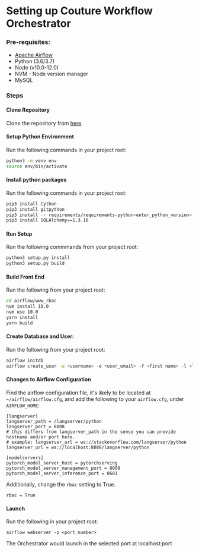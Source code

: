 # Setting up Couture Workflow Orchestrator

### Pre-requisites:
- [Apache Airflow](https://airflow.apache.org/)
- Python (3.6/3.7)
- Node (v10.0-12.0)
- NVM - Node version manager
- MySQL

### Steps

#### Clone Repository
Clone the repository from [here](https://github.com/coutureai/RaWorkflowOrchestrator)

#### Setup Python Environment
Run the following commands in your project root:
```bash
python3 -m venv env
source env/bin/activate
```

#### Install python packages
Run the following commands in your project root:
```bash
pip3 install Cython
pip3 install gitpython
pip3 install -r requirements/requirements-python<enter_python_version>.txt
pip3 install SQLAlchemy==1.3.16 
```

#### Run Setup
Run the following commmands from your project root:
```bash
python3 setup.py install
python3 setup.py build
```

#### Build Front End
Run the following from your project root:
```bash
cd airflow/www_rbac
nvm install 10.0
nvm use 10.0
yarn install
yarn build
```

#### Create Database and User:
Run the following from your project root:
```bash
airflow initdb
airflow create_user -u <username> -e <user_email> -f <first name> -l <last_name> -p <password> -r Admin
```

#### Changes to Airflow Configuration
Find the airflow configuration file, it's likely to be located at ```~/airflow/airflow.cfg```, and add the following to your ```airflow.cfg```, under ```AIRFLOW_HOME```:
```
[langserver]
langserver_path = /langserver/python
langserver_port = 8088
# this differs from langserver_path in the sense you can provide hostname and/or port here.
# example: langserver_url = ws://stackoverflow.com/langserver/python
langserver_url = ws://localhost:8088/langserver/python

[modelservers]
pytorch_model_server_host = pytorchserving
pytorch_model_server_management_port = 8060
pytorch_model_server_inference_port = 8601
```

Additionally, change the ```rbac``` setting to True.
```
rbac = True
```
#### Launch
Run the following in your project root:
```
airflow webserver -p <port_number>
```

The Orchestrator would launch in the selected port at localhost:port